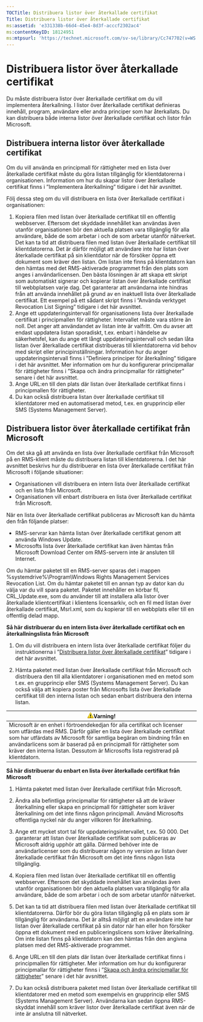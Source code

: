 ```yaml
---
TOCTitle: Distribuera listor över återkallade certifikat
Title: Distribuera listor över återkallade certifikat
ms:assetid: 'e331338b-66d4-45e4-8d3f-acccf2302ac4'
ms:contentKeyID: 18124951
ms:mtpsurl: 'https://technet.microsoft.com/sv-se/library/Cc747702(v=WS.10)'
---
```


Distribuera listor över återkallade certifikat
==============================================

Du måste distribuera listor över återkallade certifikat om du vill implementera återkallning. I listor över återkallade certifikat definieras innehåll, program, användare eller andra principer som har återkallats. Du kan distribuera både interna listor över återkallade certifikat och listor från Microsoft.

Distribuera interna listor över återkallade certifikat
------------------------------------------------------

Om du vill använda en principmall för rättigheter med en lista över återkallade certifikat måste du göra listan tillgänglig för klientdatorerna i organisationen. Information om hur du skapar listor över återkallade certifikat finns i ”Implementera återkallning” tidigare i det här avsnittet.

Följ dessa steg om du vill distribuera en lista över återkallade certifikat i organisationen:

1.  Kopiera filen med listan över återkallade certifikat till en offentlig webbserver. Eftersom det skyddade innehållet kan användas även utanför organisationen bör den aktuella platsen vara tillgänglig för alla användare, både de som arbetar i och de som arbetar utanför nätverket.
    Det kan ta tid att distribuera filen med listan över återkallade certifikat till klientdatorerna. Det är därför möjligt att användare inte har listan över återkallade certifikat på sin klientdator när de försöker öppna ett dokument som kräver den listan. Om listan inte finns på klientdatorn kan den hämtas med det RMS-aktiverade programmet från den plats som anges i användarlicensen.
    Den bästa lösningen är att skapa ett skript som automatiskt signerar och kopierar listan över återkallade certifikat till webbplatsen varje dag. Det garanterar att användarna inte hindras från att använda innehållet på grund av en inaktuell lista över återkallade certifikat. Ett exempel på ett sådant skript finns i ”Använda verktyget Revocation List Signing” tidigare i det här avsnittet.
2.  Ange ett uppdateringsintervall för organisationens lista över återkallade certifikat i principmallen för rättigheter. Intervallet måste vara större än noll. Det anger att användandet av listan inte är valfritt. Om du avser att endast uppdatera listan sporadiskt, t.ex. enbart i händelse av säkerhetsfel, kan du ange ett långt uppdateringsintervall och sedan låta listan över återkallade certifikat distribueras till klientdatorerna vid behov med skript eller principinställningar. Information hur du anger uppdateringsintervall finns i ”Definiera principer för återkallning” tidigare i det här avsnittet. Mer information om hur du konfigurerar principmallar för rättigheter finns i ”Skapa och ändra principmallar för rättigheter” senare i det här avsnittet.
3.  Ange URL:en till den plats där listan över återkallade certifikat finns i principmallen för rättigheter.
4.  Du kan också distribuera listan över återkallade certifikat till klientdatorer med en automatiserad metod, t.ex. en grupprincip eller SMS (Systems Management Server).

Distribuera listor över återkallade certifikat från Microsoft
-------------------------------------------------------------

Om det ska gå att använda en lista över återkallade certifikat från Microsoft på en RMS-klient måste du distribuera listan till klientdatorerna. I det här avsnittet beskrivs hur du distribuerar en lista över återkallade certifikat från Microsoft i följande situationer:

-   Organisationen vill distribuera en intern lista över återkallade certifikat och en lista från Microsoft.
-   Organisationen vill enbart distribuera en lista över återkallade certifikat från Microsoft.

När en lista över återkallade certifikat publiceras av Microsoft kan du hämta den från följande platser:

-   RMS-servrar kan hämta listan över återkallade certifikat genom att använda Windows Update.
-   Microsofts lista över återkallade certifikat kan även hämtas från Microsoft Download Center om RMS-servern inte är ansluten till Internet.

Om du hämtar paketet till en RMS-server sparas det i mappen %systemdrive%\\Program\\Windows Rights Management Services Revocation List. Om du hämtar paketet till en annan typ av dator kan du välja var du vill spara paketet. Paketet innehåller en körbar fil, CRL\_Update.exe, som du använder till att installera alla listor över återkallade klientcertifikat i klientens licensarkiv, och en fil med listan över återkallade certifikat, Msrl.xml, som du kopierar till en webbplats eller till en offentlig delad mapp.

**Så här distribuerar du en intern lista över återkallade certifikat och en återkallningslista från Microsoft**
1.  Om du vill distribuera en intern lista över återkallade certifikat följer du instruktionerna i ”[Distribuera listor över återkallade certifikat](https://technet.microsoft.com/e331338b-66d4-45e4-8d3f-acccf2302ac4)” tidigare i det här avsnittet.

2.  Hämta paketet med listan över återkallade certifikat från Microsoft och distribuera den till alla klientdatorer i organisationen med en metod som t.ex. en grupprincip eller SMS (Systems Management Server). Du kan också välja att kopiera poster från Microsofts lista över återkallade certifikat till den interna listan och sedan enbart distribuera den interna listan.

| ![](images/Cc747702.Caution(WS.10).gif)Varning!                                                                                                                                                                                                                                                                                                        |
|-------------------------------------------------------------------------------------------------------------------------------------------------------------------------------------------------------------------------------------------------------------------------------------------------------------------------------------------------------------------------------------|
| Microsoft är en enhet i förtroendekedjan för alla certifikat och licenser som utfärdas med RMS. Därför gäller en lista över återkallade certifikat som har utfärdats av Microsoft för samtliga begäran om bindning från en användarlicens som är baserad på en principmall för rättigheter som kräver den interna listan. Dessutom är Microsofts lista registrerad på klientdatorn. |

**Så här distribuerar du enbart en lista över återkallade certifikat från Microsoft**
1.  Hämta paketet med listan över återkallade certifikat från Microsoft.

2.  Ändra alla befintliga principmallar för rättigheter så att de kräver återkallning eller skapa en principmall för rättigheter som kräver återkallning om det inte finns någon principmall. Använd Microsofts offentliga nyckel när du anger villkoren för återkallning.

3.  Ange ett mycket stort tal för uppdateringsintervallet, t.ex. 50 000. Det garanterar att listan över återkallade certifikat som publiceras av Microsoft aldrig upphör att gälla. Därmed behöver inte de användarlicenser som du distribuerar någon ny version av listan över återkallade certifikat från Microsoft om det inte finns någon lista tillgänglig.

4.  Kopiera filen med listan över återkallade certifikat till en offentlig webbserver. Eftersom det skyddade innehållet kan användas även utanför organisationen bör den aktuella platsen vara tillgänglig för alla användare, både de som arbetar i och de som arbetar utanför nätverket.

5.  Det kan ta tid att distribuera filen med listan över återkallade certifikat till klientdatorerna. Därför bör du göra listan tillgänglig på en plats som är tillgänglig för användarna. Det är alltså möjligt att en användare inte har listan över återkallade certifikat på sin dator när han eller hon försöker öppna ett dokument med en publiceringslicens som kräver återkallning. Om inte listan finns på klientdatorn kan den hämtas från den angivna platsen med det RMS-aktiverade programmet.

6.  Ange URL:en till den plats där listan över återkallade certifikat finns i principmallen för rättigheter. Mer information om hur du konfigurerar principmallar för rättigheter finns i ”[Skapa och ändra principmallar för rättigheter](https://technet.microsoft.com/6014176f-ef71-4d29-b3e3-da129c18563d)” senare i det här avsnittet.

7.  Du kan också distribuera paketet med listan över återkallade certifikat till klientdatorer med en metod som exempelvis en grupprincip eller SMS (Systems Management Server). Användarna kan sedan öppna RMS-skyddat innehåll som kräver listor över återkallade certifikat även när de inte är anslutna till nätverket.
